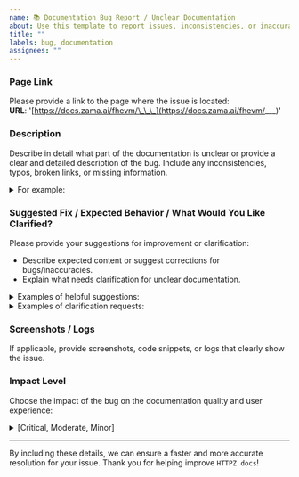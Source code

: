 ```yaml
---
name: 📚 Documentation Bug Report / Unclear Documentation
about: Use this template to report issues, inconsistencies, or inaccuracies in our documentation. Or to report sections of our documentation that are unclear, confusing, or require further explanation.
title: ""
labels: bug, documentation
assignees: ""
---
```


### **Page Link**

Please provide a link to the page where the issue is located:  
**URL**: '[https://docs.zama.ai/fhevm/\_\_\_](https://docs.zama.ai/fhevm/___)'

### **Description**

Describe in detail what part of the documentation is unclear or provide a clear and detailed description of the bug. Include any inconsistencies, typos, broken links, or missing information.

<details><summary>For example:</summary>
<p>
 <li>Inaccurate technical explanations or missing prerequisites.</li>
 <li>Deprecated code snippets or outdated references.</li>
 <li>Formatting issues or broken links.</li>
 <li>Is there a lack of explanation for certain technical terms or concepts?</li>
 <li>Are there missing examples for a complex function or feature?</li>
 <li>Does the documentation assume prior knowledge that hasn't been introduced?</li>
</p>
</details>

### **Suggested Fix / Expected Behavior / What Would You Like Clarified?**

Please provide your suggestions for improvement or clarification:

- Describe expected content or suggest corrections for bugs/inaccuracies.
- Explain what needs clarification for unclear documentation.

<details><summary>Examples of helpful suggestions:</summary>
<p>
 <li>Corrected code snippet</li>
 <li>Improved explanation.</li>
 <li>Link to a more accurate or up-to-date resource</li>
</p>
</details>

<details><summary>Examples of clarification requests:</summary>
<p>
 <li>“Can you provide an example of this function in use?”</li>
 <li>"What are the expected inputs and outputs for this operation?”</li>
 <li>“Could you add a section explaining how this feature integrates with other components?”</li>
</p>
</details>

### **Screenshots / Logs**

If applicable, provide screenshots, code snippets, or logs that clearly show the issue.

### **Impact Level**

Choose the impact of the bug on the documentation quality and user experience:

<details><summary>[Critical, Moderate, Minor]</summary>
<p>
<li><b>Critical</b>: Major error that could lead to incorrect implementation or misunderstanding.</li>
<li><b>Moderate</b>: Somewhat misleading information, but unlikely to cause implementation issues.</li>
<li><b>Minor</b>: Minor typo or aesthetic issue with no functional impact.</li>
</p>
</details>

---

By including these details, we can ensure a faster and more accurate resolution for your issue. Thank you for helping improve `HTTPZ docs`!
